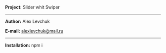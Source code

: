 **Project:** Slider whit Swiper

---

**Author:** Alex Levchuk

**E-mail:** alexlevchuk@mail.ru

---

**Installation:** npm i

